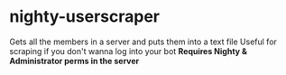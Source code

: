 # nighty-userscraper

Gets all the members in a server and puts them into a text file
Useful for scraping if you don't wanna log into your bot
**Requires Nighty & Administrator perms in the server**